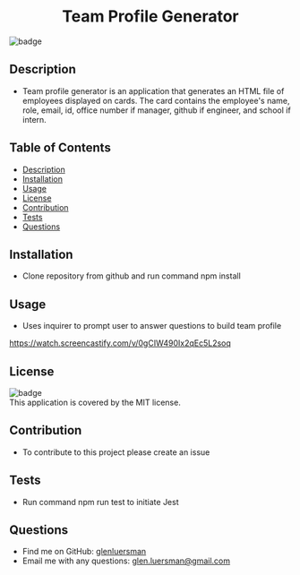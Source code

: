<h1 align="center">Team Profile Generator</h1>
  
![badge](https://img.shields.io/badge/license-MIT-brightgreen)<br />
## Description
- Team profile generator is an application that generates an HTML file of employees displayed on cards. The card contains the employee's name, role, email, id, office number if manager, github if engineer, and school if intern.
## Table of Contents
- [Description](#description)
- [Installation](#installation)
- [Usage](#usage)
- [License](#license)
- [Contribution](#contribution)
- [Tests](#tests)
- [Questions](#questions)
## Installation
- Clone repository from github and run command npm install
## Usage
- Uses inquirer to prompt user to answer questions to build team profile

https://watch.screencastify.com/v/0gCIW490Ix2qEc5L2soq

## License

![badge](https://img.shields.io/badge/license-MIT-brightgreen)
<br />
This application is covered by the MIT license.

## Contribution

- To contribute to this project please create an issue

## Tests

- Run command npm run test to initiate Jest

## Questions

- Find me on GitHub: [glenluersman](https://github.com/glenluersman)
- Email me with any questions: glen.luersman@gmail.com
